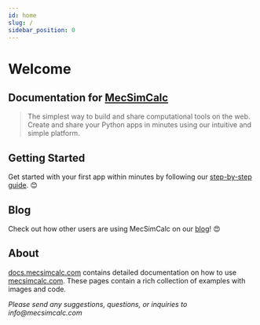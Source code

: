```yaml
---
id: home
slug: /
sidebar_position: 0
---
```


# Welcome

## Documentation for [MecSimCalc](https://mecsimcalc.com/)

> The simplest way to build and share computational tools on the web. Create and share your Python apps in minutes using our intuitive and simple platform.

## Getting Started

Get started with your first app within minutes by following our [step-by-step guide](/Getting-Started/Quick-overview). :blush:

## Blog

Check out how other users are using MecSimCalc on our [blog](/blog)! :heart_eyes:

## About

[docs.mecsimcalc.com](https://docs.mecsimcalc.com/) contains detailed documentation on how to use [mecsimcalc.com](https://mecsimcalc.com/).
These pages contain a rich collection of examples with images and code.

_Please send any suggestions, questions, or inquiries to info@mecsimcalc.com_
